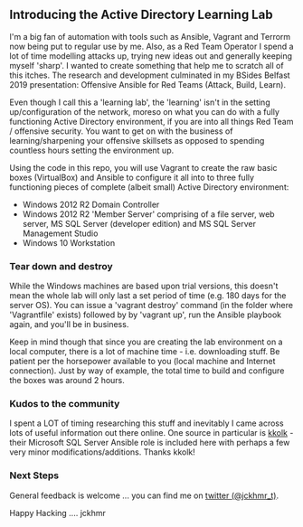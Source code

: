 ## Introducing the Active Directory Learning Lab

I'm a big fan of automation with tools such as Ansible, Vagrant and Terrorm now being put to regular use by me.  Also, as a Red Team Operator I spend a lot of time modelling attacks up, trying new ideas out and generally keeping myself 'sharp'.  I wanted to create something that help me to scratch all of this itches. The research and development culminated in my BSides Belfast 2019 presentation: Offensive Ansible for Red Teams (Attack, Build, Learn).  

Even though I call this a 'learning lab', the 'learning' isn't in the setting up/configuration of the network, moreso on what you can do with a fully functioning Active Directory environment, if you are into all things Red Team / offensive security.  You want to get on with the business of learning/sharpening your offensive skillsets as opposed to spending countless hours setting the environment up.

Using the code in this repo, you will use Vagrant to create the raw basic boxes (VirtualBox) and Ansible to configure it all into to three fully functioning pieces of complete (albeit small) Active Directory environment:

- Windows 2012 R2 Domain Controller
- Windows 2012 R2 'Member Server' comprising of a file server, web server, MS SQL Server (developer edition) and MS SQL Server Management Studio
- Windows 10 Workstation

### Tear down and destroy
While the Windows machines are based upon trial versions, this doesn't mean the whole lab will only last a set period of time (e.g. 180 days for the server OS).  You can issue a 'vagrant destroy' command (in the folder where 'Vagrantfile' exists) followed by by 'vagrant up', run the Ansible playbook again, and you'll be in business.  

Keep in mind though that since you are creating the lab environment on a local computer, there is a lot of machine time - i.e. downloading stuff.  Be patient per the horsepower available to you (local machine and Internet connection).  Just by way of example, the total time to build and configure the boxes was around 2 hours.  

### Kudos to the community
I spent a LOT of timing researching this stuff and inevitably I came across lots of useful information out there online.  One source in particular is <a href="https://github.com/kkolk" target="_blank">kkolk</a> - their Microsoft SQL Server Ansible role is included here with perhaps a few very minor modifications/additions. Thanks kkolk! 

### Next Steps
General feedback is welcome ... you can find me on <a href="https://twitter.com/jckhmr_t" target="_blank">twitter (@jckhmr_t)</a>.  

Happy Hacking .... jckhmr 
